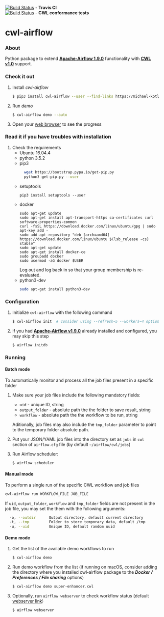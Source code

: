 [![Build Status](https://travis-ci.org/Barski-lab/cwl-airflow.svg?branch=master)](https://travis-ci.org/Barski-lab/cwl-airflow) -  **Travis CI**  
[![Build Status](https://ci.commonwl.org/buildStatus/icon?job=airflow-conformance)](https://ci.commonwl.org/job/airflow-conformance) - **CWL conformance tests**  

# cwl-airflow

### About
Python package to extend **[Apache-Airflow 1.9.0](https://github.com/apache/incubator-airflow)**
functionality with **[CWL v1.0](http://www.commonwl.org/v1.0/)** support.

### Check it out
1. Install *cwl-airflow*
    ```sh
    $ pip3 install cwl-airflow --user --find-links https://michael-kotliar.github.io/cwl-airflow-wheels/
    ```
2. Run *demo*
    ```sh
    $ cwl-airflow demo --auto
    ```
3. Open your [web browser](http://localhost:8080/admin/) to see the progress 


### Read it if you have troubles with installation
1. Check the requirements
    - Ubuntu 16.04.4
    - python 3.5.2
    - pip3
      ```bash
        wget https://bootstrap.pypa.io/get-pip.py
        python3 get-pip.py --user
      ```
    - setuptools
      ```
      pip3 install setuptools --user
      ```
    - docker
      ```
      sudo apt-get update
      sudo apt-get install apt-transport-https ca-certificates curl software-properties-common
      curl -fsSL https://download.docker.com/linux/ubuntu/gpg | sudo apt-key add -
      sudo add-apt-repository "deb [arch=amd64] https://download.docker.com/linux/ubuntu $(lsb_release -cs) stable"
      sudo apt-get update
      sudo apt-get install docker-ce
      sudo groupadd docker
      sudo usermod -aG docker $USER
      ```
      Log out and log back in so that your group membership is re-evaluated.
    - python3-dev
        ```bash
        sudo apt-get install python3-dev
        ```


### Configuration
1. Initialize `cwl-airflow` with the following command
    ```sh
    $ cwl-airflow init  # consider using --refresh=5 --workers=4 options if you want the webserver to react faster
    ```
2. If you had **[Apache-Airflow v1.9.0](https://github.com/apache/incubator-airflow)**
   already installed and configured, you may skip this step
    ```sh
    $ airflow initdb
    ``` 
    
### Running
#### Batch mode
To automatically monitor and process all the job files present in a specific folder
1. Make sure your job files include the following mandatory fields:
   - `uid` - unique ID, string
   - `output_folder` - absolute path the the folder to save result, string
   - `workflow` - absolute path the the workflow to be run, string
    
   Aditionally, job files may also include the `tmp_folder` parameter
   to point to the temporary folder absolute path. 
2. Put your JSON/YAML job files into the directory
   set as `jobs` in `cwl` section of `airflow.cfg` file
   (by default `~/airflow/cwl/jobs`)
3. Run Airflow scheduler:
   ```sh
   $ airflow scheduler
   ```
   
#### Manual mode
To perform a single run of the specific CWL workflow and job files 

```bash
cwl-airflow run WORKFLOW_FILE JOB_FILE
```
If `uid`, `output_folder`, `workflow` and `tmp_folder` fields are not present
in the job file, you may set the them with the following arguments:
```bash
  -o, --outdir      Output directory, default current directory
  -t, --tmp         Folder to store temporary data, default /tmp
  -u, --uid         Unique ID, default random uuid
```
#### Demo mode
1. Get the list of the available demo workflows to run
   ```bash
   $ cwl-airflow demo
   ```
2. Run demo workflow from the list (if running on macOS, consider adding the directory where you
   installed cwl-airflow package to the _**Docker / Preferences / File sharing**_ options)
   ```bash
   $ cwl-airflow demo super-enhancer.cwl
   ```
3. Optionally, run `airflow webserver` to check workflow status (default [webserver link](http://localhost:8080/))
     ```bash
   $ airflow webserver
   ```
   